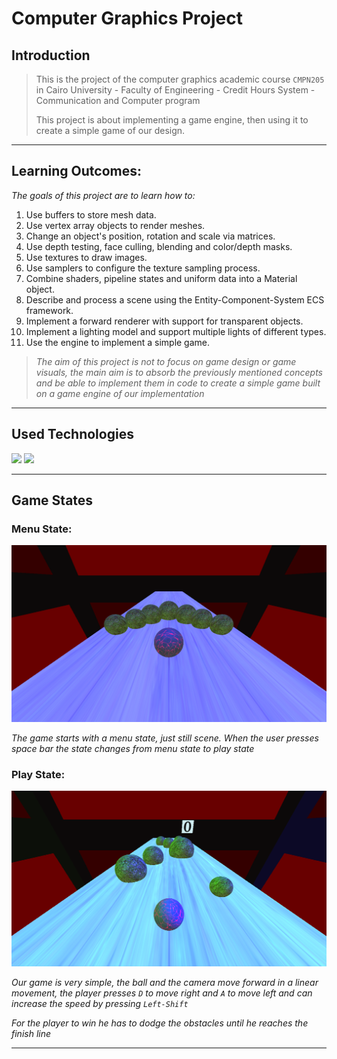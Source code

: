 # Computer Graphics Project

## Introduction

> This is the project of the computer graphics academic course `CMPN205` in Cairo University - Faculty of Engineering - Credit Hours System - Communication and Computer program
>
> This project is about implementing a game engine, then using it to create a simple game of our design.		

***

## Learning Outcomes:

*The goals of this project are to learn how to:* 

1. Use buffers to store mesh data. 
2. Use vertex array objects to render meshes. 
3. Change an object's position, rotation and scale via matrices. 
4. Use depth testing, face culling, blending and color/depth masks. 
5. Use textures to draw images. 
6. Use samplers to configure the texture sampling process. 
7. Combine shaders, pipeline states and uniform data into a Material object. 
8. Describe and process a scene using the Entity-Component-System ECS framework. 
9. Implement a forward renderer with support for transparent objects. 
10. Implement a lighting model and support multiple lights of different types. 
11. Use the engine to implement a simple game.

> *The aim of this project is not to focus on game design or game visuals, the main aim is to absorb the previously mentioned concepts and be able to implement them in code to create a simple game built on a game engine of our implementation*

***

## Used Technologies

<img src="https://img.shields.io/badge/c++-%2300599C.svg?style=for-the-badge&logo=c%2B%2B&logoColor=white">	<img src="https://img.shields.io/badge/OpenGL-%23FFFFFF.svg?style=for-the-badge&logo=opengl">

***

## Game States

### Menu State:

![](.\doc\menu-state.png)

*The game starts with a menu state, just still scene. When the user presses space bar the state changes from menu state to play state*

### Play State:

![](.\doc\game-state.png)

*Our game is very simple, the ball and the camera move forward in a linear movement, the player presses `D` to move right and `A` to move left and can increase the speed by pressing `Left-Shift`*

*For the player to win he has to dodge the obstacles until he reaches the finish line*

***

